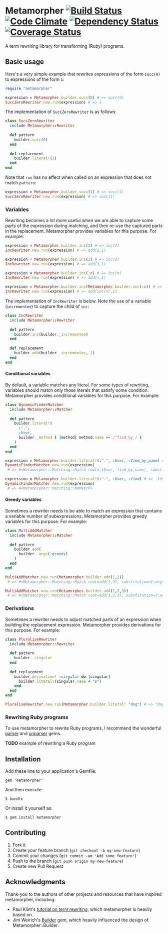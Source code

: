 # Metamorpher [![Build Status](https://travis-ci.org/mutiny/metamorpher.png)](https://travis-ci.org/mutiny/metamorpher) [![Code Climate](https://codeclimate.com/github/mutiny/metamorpher.png)](https://codeclimate.com/github/mutiny/metamorpher) [![Dependency Status](https://gemnasium.com/mutiny/metamorpher.png)](https://gemnasium.com/mutiny/metamorpher) [![Coverage Status](https://coveralls.io/repos/mutiny/metamorpher/badge.png?branch=master)](https://coveralls.io/r/mutiny/metamorpher?branch=master)

A term rewriting library for transforming (Ruby) programs.

## Basic usage

Here's a very simple example that rewrites expressions of the form `succ(0)` to expressions of the form `1`:

```ruby
require "metamorpher"

expression = Metamorpher.builder.succ(0) # => succ(0)
SuccZeroRewriter.new.run(expression) # => 1
```
    
The implementation of `SuccZeroRewriter` is as follows:

```ruby
class SuccZeroRewriter
  include Metamorpher::Rewriter
  
  def pattern
    builder.succ(0)
  end
  
  def replacement
    builder.literal!(1)
  end
end
```

Note that `run` has no effect when called on an expression that does not match `pattern`:

```ruby
expression = Metamorpher.builder.succ(1) # => succ(1)
SuccZeroRewriter.new.run(expression) # => succ(1)
```

### Variables

Rewriting becomes a lot more useful when we are able to capture some parts of the expression during matching, and then re-use the captured parts in the replacement. Metamorpher provides variables for this purpose. For example:

```ruby
expression = Metamorpher.builder.inc(2) # => inc(2)
IncRewriter.new.run(expression) # => add(2,1)

expression = Metamorpher.builder.inc(3) # => inc(3)
IncRewriter.new.run(expression) # => add(3,1)

expression = Metamorpher.builder.inc(:n) # => inc(n)
IncRewriter.new.run(expression) # => add(n,1)

expression = Metamorpher.builder.inc(Metamorpher.builder.inc(:n)) # => inc(inc(n))
IncRewriter.new.run(expression) # => add(inc(n),1)
```

The implementation of `IncRewriter` is below. Note the use of a variable (`incrementee`) to capture the child of `inc`:

```ruby
class IncRewriter
  include Metamorpher::Rewriter
  
  def pattern
    builder.inc(builder._incrementee)
  end
  
  def replacement
    builder.add(builder._incrementee, 1)
  end
end
```
    
#### Conditional variables

By default, a variable matches any literal. For some types of rewriting, variables should match only those literals that satisfy some condition. Metamorpher provides conditional variables for this purpose. For example:

```ruby
class DynamicFinderMatcher
  include Metamorpher::Matcher
  
  def pattern
    builder.literal!(
      :".",
      :User,
      builder._method { |method| method.name =~ /^find_by_/ }
    )
  end
end

expression = Metamorpher.builder.literal!(:".", :User, :find_by_name) # => .(User, find_by_name)
DynamicFinderMatcher.new.run(expression)
 # => #<Metamorpher::Matching::Match root=.(User, find_by_name), substitution={:method=>find_by_name}> 

expression = Metamorpher.builder.literal!(:".", :User, :find) # => .(User, find)
DynamicFinderMatcher.new.run(expression)
 # => #<Metamorpher::Matching::NoMatch>
```

#### Greedy variables

Sometimes a rewriter needs to be able to match an expression that contains a variable number of subexpressions. Metamorpher provides greedy variables for this purpose. For example:

```ruby
class MultiAddMatcher
  include Metamorpher::Matcher
  
  def pattern
    builder.add(
      builder._args(:greedy)
    )
  end
end

MultiAddMatcher.new.run(Metamorpher.builder.add(1,2))
 # => #<Metamorpher::Matching::Match root=add(1,2), substitution={:args=>[1, 2]}> 

MultiAddMatcher.new.run(Metamorpher.builder.add(1,2,3))
 # => #<Metamorpher::Matching::Match root=add(1,2,3), substitution={:args=>[1, 2, 3]}> 
```

### Derivations

Sometimes a rewriter needs to adjust matched parts of an expression when building the replacement expression. Metamorpher provides derivations for this purpose. For example:

```ruby
class PluraliseRewriter
  include Metamorpher::Rewriter
  
  def pattern
    builder._singular
  end
  
  def replacement
    builder.derivation! :singular do |singular|
      builder.literal!(singular.name + "s")
    end
  end
end

PluraliseRewriter.new.run(Metamorpher.builder.literal! "dog") # => "dogs"
```
    
### Rewriting Ruby programs
To use metamorpher to rewrite Ruby programs, I recommend the wonderful [parser](https://github.com/whitequark/parser) and [unparser](https://github.com/mbj/unparser) gems.

__TODO__ example of rewriting a Ruby program

## Installation

Add these line to your application's Gemfile:

    gem 'metamorpher'

And then execute:

    $ bundle

Or install it yourself as:

    $ gem install metamorpher

## Contributing

1. Fork it
2. Create your feature branch (`git checkout -b my-new-feature`)
3. Commit your changes (`git commit -am 'Add some feature'`)
4. Push to the branch (`git push origin my-new-feature`)
5. Create new Pull Request

## Acknowledgments

Thank-you to the authors of other projects and resources that have inspired metamorpher, including:

* Paul Klint's [tutorial on term rewriting](http://www.meta-environment.org/doc/books/extraction-transformation/term-rewriting/term-rewriting.html), which metamorpher is heavily based on.
* Jim Weirich's [Builder](https://github.com/jimweirich/builder) gem, which heavily influenced the design of Metamorpher::Builder.